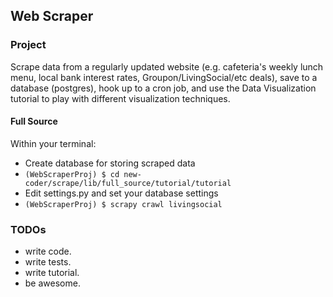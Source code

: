 ## Web Scraper

### Project
Scrape data from a regularly updated website (e.g. cafeteria's weekly lunch menu, local bank interest rates, Groupon/LivingSocial/etc deals), save to a database (postgres), hook up to a cron job, and use the Data Visualization tutorial to play with different visualization techniques.

#### Full Source
Within your terminal:

* Create database for storing scraped data
* `(WebScraperProj) $ cd new-coder/scrape/lib/full_source/tutorial/tutorial`
* Edit settings.py and set your database settings
* `(WebScraperProj) $ scrapy crawl livingsocial`


### TODOs
* write code.
* write tests.
* write tutorial.
* be awesome.
